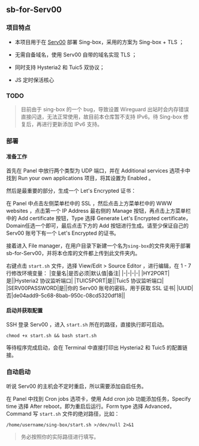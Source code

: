 ## sb-for-Serv00

### 项目特点
* 本项目用于在 [Serv00](https://www.serv00.com/) 部署 Sing-box，采用的方案为 Sing-box + TLS ；

* 无需自备域名，使用 Serv00 自带的域名实现 TLS ；

* 同时支持 Hysteria2 和 Tuic5 双协议；

* JS 定时保活核心

### TODO

> 目前由于 sing-box 的一个 bug，导致设置 Wireguard 出站时会内存错误直接闪退，无法正常使用，故目前本仓库暂不支持 IPv6。待 Sing-box 修复后，再进行更新添加 IPv6 支持。 

### 部署

#### 准备工作

首先在 Panel 中放行两个类型为 UDP 端口，并在 Additional services 选项卡中找到 Run your own applications 项目，将其设置为 Enabled 。

然后是最重要的部分，生成一个 Let's Encrypted 证书：

在 Panel 中点击左侧菜单栏中的 SSL ，然后点击上方菜单栏中的 WWW websites ，点击第一个 IP Address 最右侧的 Manage 按钮，再点击上方菜单栏中的 Add certificate 按钮，Type 选择 Generate Let's Encrypted certificate， Domain任选一个即可，最后点击下方的 Add 按钮进行生成。请至少保证自己的 Serv00 账号下有一个 Let's Encrypted 的证书。

接着进入 File manager，在用户目录下新建一个名为`sing-box`的文件夹用于部署 sb-for-Serv00，并将本仓库的文件都上传到此文件夹内。

右键点击 `start.sh` 文件，选择 View/Edit > Source Editor ，进行编辑，在 1 - 7 行修改环境变量：
|变量名|是否必须|默认值|备注|
|-|-|-|-|
|HY2PORT|是||Hysteria2 协议监听端口|
|TUIC5PORT|是||Tuic5 协议监听端口|
|SERV00PASSWORD|是||你的 Serv00 账号的密码，用于获取 SSL 证书|
|UUID|否|de04add9-5c68-8bab-950c-08cd5320df18||

#### 启动并获取配置

SSH 登录 Serv00 ，进入 `start.sh` 所在的路径，直接执行即可启动。

```
chmod +x start.sh && bash start.sh
```
等待程序完成启动，会在 Terminal 中直接打印出 Hysteria2 和 Tuic5 的配置链接。

### 自动启动

听说 Serv00 的主机会不定时重启，所以需要添加自启任务。

在 Panel 中找到 Cron jobs 选项卡，使用 Add cron job 功能添加任务，Specify time 选择 After reboot，即为重启后运行。Form type 选择 Advanced，Command 写 `start.sh` 文件的绝对路径，比如：

```
/home/username/sing-box/start.sh >/dev/null 2>&1
```
> 务必按照你的实际路径进行填写。

